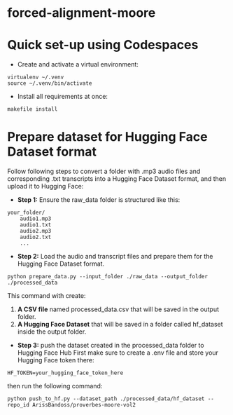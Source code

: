 # forced-alignment-moore


# Quick set-up using Codespaces

- Create and activate a virtual environment:
```
virtualenv ~/.venv
source ~/.venv/bin/activate
```

- Install all requirements at once:
```
makefile install
```

# Prepare dataset for Hugging Face Dataset format
Follow following steps to convert a folder with .mp3 audio files and corresponding .txt transcripts into a Hugging Face Dataset format, and then upload it to Hugging Face:

- **Step 1:** Ensure the raw_data folder is structured like this:
```
your_folder/
    audio1.mp3
    audio1.txt
    audio2.mp3
    audio2.txt
    ...
```

- **Step 2:** Load the audio and transcript files and prepare them for the Hugging Face Dataset format.
```
python prepare_data.py --input_folder ./raw_data --output_folder ./processed_data
```
This command with create:
1. **A CSV file** named processed_data.csv that will be saved in the output folder.
2. **A Hugging Face Dataset** that will be saved in a folder called hf_dataset inside the output folder.

- **Step 3:** push the dataset created in the processed_data folder to Hugging Face Hub
First make sure to create a .env file and store your Hugging Face token there:
```
HF_TOKEN=your_hugging_face_token_here
```
then run the following command:
```
python push_to_hf.py --dataset_path ./processed_data/hf_dataset --repo_id ArissBandoss/proverbes-moore-vol2
```


